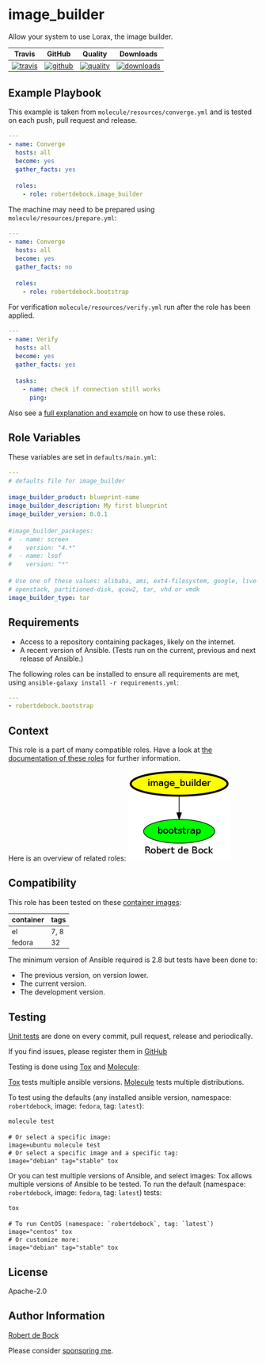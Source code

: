 # image_builder

Allow your system to use Lorax, the image builder.

|Travis|GitHub|Quality|Downloads|
|------|------|-------|---------|
|[![travis](https://travis-ci.com/robertdebock/ansible-role-image_builder.svg?branch=master)](https://travis-ci.com/robertdebock/ansible-role-image_builder)|[![github](https://github.com/robertdebock/ansible-role-image_builder/workflows/Ansible%20Molecule/badge.svg)](https://github.com/robertdebock/ansible-role-image_builder/actions)|[![quality](https://img.shields.io/ansible/quality/48596)](https://galaxy.ansible.com/robertdebock/image_builder)|[![downloads](https://img.shields.io/ansible/role/d/48596)](https://galaxy.ansible.com/robertdebock/image_builder)|

## Example Playbook

This example is taken from `molecule/resources/converge.yml` and is tested on each push, pull request and release.
```yaml
---
- name: Converge
  hosts: all
  become: yes
  gather_facts: yes

  roles:
    - role: robertdebock.image_builder
```

The machine may need to be prepared using `molecule/resources/prepare.yml`:
```yaml
---
- name: Converge
  hosts: all
  become: yes
  gather_facts: no

  roles:
    - role: robertdebock.bootstrap
```

For verification `molecule/resources/verify.yml` run after the role has been applied.
```yaml
---
- name: Verify
  hosts: all
  become: yes
  gather_facts: yes

  tasks:
    - name: check if connection still works
      ping:
```

Also see a [full explanation and example](https://robertdebock.nl/how-to-use-these-roles.html) on how to use these roles.

## Role Variables

These variables are set in `defaults/main.yml`:
```yaml
---
# defaults file for image_builder

image_builder_product: blueprint-name
image_builder_description: My first blueprint
image_builder_version: 0.0.1

#image_builder_packages:
#  - name: screen
#    version: "4.*"
#  - name: lsof
#    version: "*"

# Use one of these values: alibaba, ami, ext4-filesystem, google, live-iso,
# openstack, partitioned-disk, qcow2, tar, vhd or vmdk
image_builder_type: tar
```

## Requirements

- Access to a repository containing packages, likely on the internet.
- A recent version of Ansible. (Tests run on the current, previous and next release of Ansible.)

The following roles can be installed to ensure all requirements are met, using `ansible-galaxy install -r requirements.yml`:

```yaml
---
- robertdebock.bootstrap

```

## Context

This role is a part of many compatible roles. Have a look at [the documentation of these roles](https://robertdebock.nl/) for further information.

Here is an overview of related roles:
![dependencies](https://raw.githubusercontent.com/robertdebock/drawings/artifacts/image_builder.png "Dependency")

## Compatibility

This role has been tested on these [container images](https://hub.docker.com/):

|container|tags|
|---------|----|
|el|7, 8|
|fedora|32|

The minimum version of Ansible required is 2.8 but tests have been done to:

- The previous version, on version lower.
- The current version.
- The development version.



## Testing

[Unit tests](https://travis-ci.com/robertdebock/ansible-role-image_builder) are done on every commit, pull request, release and periodically.

If you find issues, please register them in [GitHub](https://github.com/robertdebock/ansible-role-image_builder/issues)

Testing is done using [Tox](https://tox.readthedocs.io/en/latest/) and [Molecule](https://github.com/ansible/molecule):

[Tox](https://tox.readthedocs.io/en/latest/) tests multiple ansible versions.
[Molecule](https://github.com/ansible/molecule) tests multiple distributions.

To test using the defaults (any installed ansible version, namespace: `robertdebock`, image: `fedora`, tag: `latest`):

```
molecule test

# Or select a specific image:
image=ubuntu molecule test
# Or select a specific image and a specific tag:
image="debian" tag="stable" tox
```

Or you can test multiple versions of Ansible, and select images:
Tox allows multiple versions of Ansible to be tested. To run the default (namespace: `robertdebock`, image: `fedora`, tag: `latest`) tests:

```
tox

# To run CentOS (namespace: `robertdebock`, tag: `latest`)
image="centos" tox
# Or customize more:
image="debian" tag="stable" tox
```

## License

Apache-2.0


## Author Information

[Robert de Bock](https://robertdebock.nl/)

Please consider [sponsoring me](https://github.com/sponsors/robertdebock).
